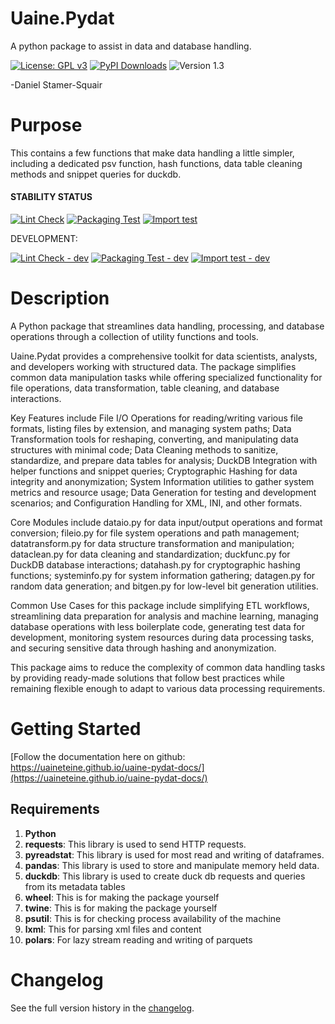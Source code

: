 # Uaine.Pydat

A python package to assist in data and database handling.

[![License: GPL v3](https://img.shields.io/badge/License-GPLv3-blue.svg)](https://www.gnu.org/licenses/gpl-3.0) [![PyPI Downloads](https://static.pepy.tech/badge/uainepydat)](https://pepy.tech/projects/uainepydat) ![Version 1.3](https://img.shields.io/badge/version-1.3-brightgreen)

-Daniel Stamer-Squair 

# Purpose

This contains a few functions that make data handling a little simpler, including a dedicated psv function, hash functions, data table cleaning methods and snippet queries for duckdb.

#### STABILITY STATUS 

[![Lint Check](https://github.com/uaineteine/duck_db_template/actions/workflows/lint_check.yaml/badge.svg)](https://github.com/uaineteine/duck_db_template/actions/workflows/lint_check.yaml) [![Packaging Test](https://github.com/uaineteine/uaine.pydat/actions/workflows/packaging_test.yml/badge.svg)](https://github.com/uaineteine/uaine.pydat/actions/workflows/packaging_test.yml) [![Import test](https://github.com/uaineteine/uaine.pydat/actions/workflows/import_package_test.yml/badge.svg)](https://github.com/uaineteine/uaine.pydat/actions/workflows/import_package_test.yml)

DEVELOPMENT:

[![Lint Check - dev](https://github.com/uaineteine/duck_db_template/actions/workflows/lint_check_dev.yaml/badge.svg)](https://github.com/uaineteine/duck_db_template/actions/workflows/lint_check_dev.yaml) [![Packaging Test - dev](https://github.com/uaineteine/uaine.pydat/actions/workflows/packaging_test_dev.yml/badge.svg)](https://github.com/uaineteine/uaine.pydat/actions/workflows/packaging_test_dev.yml) [![Import test - dev](https://github.com/uaineteine/uaine.pydat/actions/workflows/import_package_test_dev.yml/badge.svg)](https://github.com/uaineteine/uaine.pydat/actions/workflows/import_package_test_dev.yml)

# Description

A Python package that streamlines data handling, processing, and database operations through a collection of utility functions and tools.

Uaine.Pydat provides a comprehensive toolkit for data scientists, analysts, and developers working with structured data. The package simplifies common data manipulation tasks while offering specialized functionality for file operations, data transformation, table cleaning, and database interactions.

Key Features include File I/O Operations for reading/writing various file formats, listing files by extension, and managing system paths; Data Transformation tools for reshaping, converting, and manipulating data structures with minimal code; Data Cleaning methods to sanitize, standardize, and prepare data tables for analysis; DuckDB Integration with helper functions and snippet queries; Cryptographic Hashing for data integrity and anonymization; System Information utilities to gather system metrics and resource usage; Data Generation for testing and development scenarios; and Configuration Handling for XML, INI, and other formats.

Core Modules include dataio.py for data input/output operations and format conversion; fileio.py for file system operations and path management; datatransform.py for data structure transformation and manipulation; dataclean.py for data cleaning and standardization; duckfunc.py for DuckDB database interactions; datahash.py for cryptographic hashing functions; systeminfo.py for system information gathering; datagen.py for random data generation; and bitgen.py for low-level bit generation utilities.

Common Use Cases for this package include simplifying ETL workflows, streamlining data preparation for analysis and machine learning, managing database operations with less boilerplate code, generating test data for development, monitoring system resources during data processing tasks, and securing sensitive data through hashing and anonymization.

This package aims to reduce the complexity of common data handling tasks by providing ready-made solutions that follow best practices while remaining flexible enough to adapt to various data processing requirements. 

# Getting Started

[Follow the documentation here on github: https://uaineteine.github.io/uaine-pydat-docs/](https://uaineteine.github.io/uaine-pydat-docs/)

## Requirements

1. **Python**
2. **requests**: This library is used to send HTTP requests.
3. **pyreadstat**: This library is used for most read and writing of dataframes.
4. **pandas**: This library is used to store and manipulate memory held data.
5. **duckdb**: This library is used to create duck db requests and queries from its metadata tables
6. **wheel**: This is for making the package yourself
7. **twine**: This is for making the package yourself
8. **psutil**: This is for checking process availability of the machine
9. **lxml**: This for parsing xml files and content
10. **polars**: For lazy stream reading and writing of parquets

# Changelog

See the full version history in the [changelog](meta/changelog.txt).
